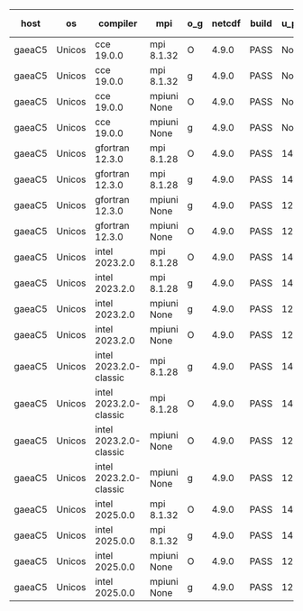 

| host     | os       | compiler                              | mpi                      | o_g        | netcdf        | build       | u_pass          | u_fail          | s_pass            | s_fail            | e_pass             | e_fail             | nuopc_pass       | nuopc_fail       | artifacts link          |
|----------|----------|---------------------------------------|--------------------------|------------|---------------|-------------|-----------------|-----------------|-------------------|-------------------|--------------------|--------------------|------------------|------------------|-------------------------|
| gaeaC5 | Unicos | cce 19.0.0 | mpi 8.1.32  | O | 4.9.0  | PASS | None | None | None | None | None | None | None | None | <a href="https://github.com/esmf-org/esmf-test-artifacts/tree/c4d6289f1262b8b3f88bea9c31b7bd4a3349f131/develop/cce/19.0.0/O/mpi/8.1.32" target="_blank">c4d6289</a> | 
| gaeaC5 | Unicos | cce 19.0.0 | mpi 8.1.32  | g | 4.9.0  | PASS | None | None | None | None | None | None | None | None | <a href="https://github.com/esmf-org/esmf-test-artifacts/tree/a3db5928a38eea15bf6c84b928e6b4f9739b2a2c/develop/cce/19.0.0/g/mpi/8.1.32" target="_blank">a3db592</a> | 
| gaeaC5 | Unicos | cce 19.0.0 | mpiuni None  | O | 4.9.0  | PASS | None | None | None | None | None | None | None | None | <a href="https://github.com/esmf-org/esmf-test-artifacts/tree/fd044ff483b0db0133f8c0ed426e102041dbe068/develop/cce/19.0.0/O/mpiuni/None" target="_blank">fd044ff</a> | 
| gaeaC5 | Unicos | cce 19.0.0 | mpiuni None  | g | 4.9.0  | PASS | None | None | None | None | None | None | None | None | <a href="https://github.com/esmf-org/esmf-test-artifacts/tree/bdd9f137fd95ffe642f1e76cb45dfeedd4b75260/develop/cce/19.0.0/g/mpiuni/None" target="_blank">bdd9f13</a> | 
| gaeaC5 | Unicos | gfortran 12.3.0 | mpi 8.1.28  | O | 4.9.0  | PASS | 14234 | 0 | 51 | 0 | 81 | 0 | 57 | 0 | <a href="https://github.com/esmf-org/esmf-test-artifacts/tree/d2d8e00f20533343fc90aef8ea48835d2e0f1e07/develop/gfortran/12.3.0/O/mpi/8.1.28" target="_blank">d2d8e00</a> | 
| gaeaC5 | Unicos | gfortran 12.3.0 | mpi 8.1.28  | g | 4.9.0  | PASS | 14234 | 0 | 51 | 0 | 81 | 0 | 57 | 0 | <a href="https://github.com/esmf-org/esmf-test-artifacts/tree/88859223e7753c18ae65a1fef1d643ef657ff342/develop/gfortran/12.3.0/g/mpi/8.1.28" target="_blank">8885922</a> | 
| gaeaC5 | Unicos | gfortran 12.3.0 | mpiuni None  | g | 4.9.0  | PASS | 12563 | 0 | 9 | 0 | 43 | 0 | None | None | <a href="https://github.com/esmf-org/esmf-test-artifacts/tree/aacfe8e2fea410bf721aec9c16632f86f6790363/develop/gfortran/12.3.0/g/mpiuni/None" target="_blank">aacfe8e</a> | 
| gaeaC5 | Unicos | gfortran 12.3.0 | mpiuni None  | O | 4.9.0  | PASS | 12563 | 0 | 9 | 0 | 43 | 0 | None | None | <a href="https://github.com/esmf-org/esmf-test-artifacts/tree/94f7f1da7236b0133504ea836602e65ad3fe3d87/develop/gfortran/12.3.0/O/mpiuni/None" target="_blank">94f7f1d</a> | 
| gaeaC5 | Unicos | intel 2023.2.0 | mpi 8.1.28  | O | 4.9.0  | PASS | 14234 | 0 | 51 | 0 | 81 | 0 | 57 | 0 | <a href="https://github.com/esmf-org/esmf-test-artifacts/tree/208ecc21427c9d1c2c385e90f3dab1bd6ca3fb10/develop/intel/2023.2.0/O/mpi/8.1.28" target="_blank">208ecc2</a> | 
| gaeaC5 | Unicos | intel 2023.2.0 | mpi 8.1.28  | g | 4.9.0  | PASS | 14234 | 0 | 51 | 0 | 81 | 0 | 57 | 0 | <a href="https://github.com/esmf-org/esmf-test-artifacts/tree/c70e69416beb4004fc013e7c2430fc03c187ebee/develop/intel/2023.2.0/g/mpi/8.1.28" target="_blank">c70e694</a> | 
| gaeaC5 | Unicos | intel 2023.2.0 | mpiuni None  | g | 4.9.0  | PASS | 12563 | 0 | 9 | 0 | 43 | 0 | None | None | <a href="https://github.com/esmf-org/esmf-test-artifacts/tree/c086b96219bc217bb031acd588105ad8bef2eec4/develop/intel/2023.2.0/g/mpiuni/None" target="_blank">c086b96</a> | 
| gaeaC5 | Unicos | intel 2023.2.0 | mpiuni None  | O | 4.9.0  | PASS | 12563 | 0 | 9 | 0 | 43 | 0 | None | None | <a href="https://github.com/esmf-org/esmf-test-artifacts/tree/b5590580d764c82cd87808bb079a637c18c10792/develop/intel/2023.2.0/O/mpiuni/None" target="_blank">b559058</a> | 
| gaeaC5 | Unicos | intel 2023.2.0-classic | mpi 8.1.28  | g | 4.9.0  | PASS | 14234 | 0 | 51 | 0 | 81 | 0 | 57 | 0 | <a href="https://github.com/esmf-org/esmf-test-artifacts/tree/4f3caef42b097d0dedc0493b71fe1c75766bb54f/develop/intel/2023.2.0-classic/g/mpi/8.1.28" target="_blank">4f3caef</a> | 
| gaeaC5 | Unicos | intel 2023.2.0-classic | mpi 8.1.28  | O | 4.9.0  | PASS | 14234 | 0 | 51 | 0 | 81 | 0 | 57 | 0 | <a href="https://github.com/esmf-org/esmf-test-artifacts/tree/8bd23ed20e27591b293afa3d632e39695df7d293/develop/intel/2023.2.0-classic/O/mpi/8.1.28" target="_blank">8bd23ed</a> | 
| gaeaC5 | Unicos | intel 2023.2.0-classic | mpiuni None  | O | 4.9.0  | PASS | 12563 | 0 | 9 | 0 | 43 | 0 | None | None | <a href="https://github.com/esmf-org/esmf-test-artifacts/tree/b54af709e8fd2ab38f4a7a4109e2163348463ce4/develop/intel/2023.2.0-classic/O/mpiuni/None" target="_blank">b54af70</a> | 
| gaeaC5 | Unicos | intel 2023.2.0-classic | mpiuni None  | g | 4.9.0  | PASS | 12563 | 0 | 9 | 0 | 43 | 0 | None | None | <a href="https://github.com/esmf-org/esmf-test-artifacts/tree/71af3d43d751b0f061b892a80f861818a0ef07a2/develop/intel/2023.2.0-classic/g/mpiuni/None" target="_blank">71af3d4</a> | 
| gaeaC5 | Unicos | intel 2025.0.0 | mpi 8.1.32  | O | 4.9.0  | PASS | 14234 | 0 | 51 | 0 | 81 | 0 | 57 | 0 | <a href="https://github.com/esmf-org/esmf-test-artifacts/tree/00b13d18756eeaed6e0d4c78bb23cdeb8595261c/develop/intel/2025.0.0/O/mpi/8.1.32" target="_blank">00b13d1</a> | 
| gaeaC5 | Unicos | intel 2025.0.0 | mpi 8.1.32  | g | 4.9.0  | PASS | 14234 | 0 | 51 | 0 | 81 | 0 | 57 | 0 | <a href="https://github.com/esmf-org/esmf-test-artifacts/tree/88b872c67cf1a5770388a1a1f1d6199042c53cae/develop/intel/2025.0.0/g/mpi/8.1.32" target="_blank">88b872c</a> | 
| gaeaC5 | Unicos | intel 2025.0.0 | mpiuni None  | O | 4.9.0  | PASS | 12563 | 0 | 9 | 0 | 43 | 0 | None | None | <a href="https://github.com/esmf-org/esmf-test-artifacts/tree/b7b6703087e100c64c3a0b463198a630bfeaee7f/develop/intel/2025.0.0/O/mpiuni/None" target="_blank">b7b6703</a> | 
| gaeaC5 | Unicos | intel 2025.0.0 | mpiuni None  | g | 4.9.0  | PASS | 12563 | 0 | 9 | 0 | 43 | 0 | None | None | <a href="https://github.com/esmf-org/esmf-test-artifacts/tree/6c1a3ba71a1dbfb351b6d06f41161142f33b1330/develop/intel/2025.0.0/g/mpiuni/None" target="_blank">6c1a3ba</a> | 
